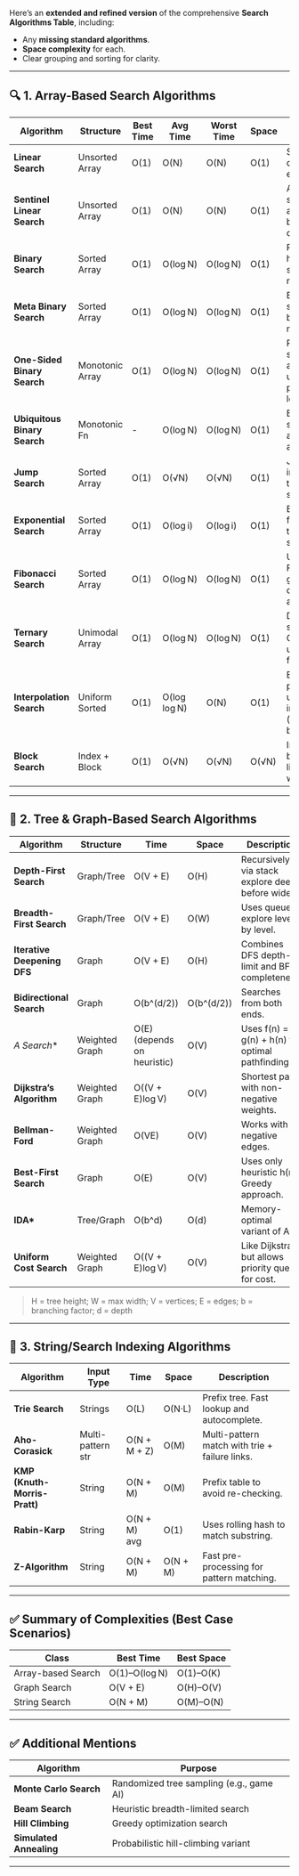 Here’s an **extended and refined version** of the comprehensive **Search Algorithms Table**, including:

* Any **missing standard algorithms**.
* **Space complexity** for each.
* Clear grouping and sorting for clarity.

---

## 🔍 1. **Array-Based Search Algorithms**

| Algorithm                    | Structure       | Best Time | Avg Time     | Worst Time | Space | Description                                          |
| ---------------------------- | --------------- | --------- | ------------ | ---------- | ----- | ---------------------------------------------------- |
| **Linear Search**            | Unsorted Array  | O(1)      | O(N)         | O(N)       | O(1)  | Sequentially checks all elements.                    |
| **Sentinel Linear Search**   | Unsorted Array  | O(1)      | O(N)         | O(N)       | O(1)  | Adds sentinel to avoid boundary checks.              |
| **Binary Search**            | Sorted Array    | O(1)      | O(log N)     | O(log N)   | O(1)  | Repeatedly halves search range.                      |
| **Meta Binary Search**       | Sorted Array    | O(1)      | O(log N)     | O(log N)   | O(1)  | Binary search using bit manipulation.                |
| **One-Sided Binary Search**  | Monotonic Array | O(1)      | O(log N)     | O(log N)   | O(1)  | Prunes one side aggressively using problem logic.    |
| **Ubiquitous Binary Search** | Monotonic Fn    | -         | O(log N)     | O(log N)   | O(1)  | Binary search on answers (not arrays).               |
| **Jump Search**              | Sorted Array    | O(1)      | O(√N)        | O(√N)      | O(1)  | Jump ahead in blocks, then linear search.            |
| **Exponential Search**       | Sorted Array    | O(1)      | O(log i)     | O(log i)   | O(1)  | Exponentially find range, then binary search.        |
| **Fibonacci Search**         | Sorted Array    | O(1)      | O(log N)     | O(log N)   | O(1)  | Uses Fibonacci gaps to divide the array.             |
| **Ternary Search**           | Unimodal Array  | O(1)      | O(log N)     | O(log N)   | O(1)  | Divide into 3 segments. Good for unimodal f(x).      |
| **Interpolation Search**     | Uniform Sorted  | O(1)      | O(log log N) | O(N)       | O(1)  | Estimate position using interpolation (value-based). |
| **Block Search**             | Index + Block   | O(1)      | O(√N)        | O(√N)      | O(√N) | Indexing blocks + linear search within block.        |

---

## 🌳 2. **Tree & Graph-Based Search Algorithms**

| Algorithm                   | Structure      | Time                        | Space      | Description                                        |
| --------------------------- | -------------- | --------------------------- | ---------- | -------------------------------------------------- |
| **Depth-First Search**      | Graph/Tree     | O(V + E)                    | O(H)       | Recursively or via stack explore deep before wide. |
| **Breadth-First Search**    | Graph/Tree     | O(V + E)                    | O(W)       | Uses queue to explore level by level.              |
| **Iterative Deepening DFS** | Graph          | O(V + E)                    | O(H)       | Combines DFS depth-limit and BFS completeness.     |
| **Bidirectional Search**    | Graph          | O(b^(d/2))                  | O(b^(d/2)) | Searches from both ends.                           |
| **A* Search*\*              | Weighted Graph | O(E) (depends on heuristic) | O(V)       | Uses f(n) = g(n) + h(n) for optimal pathfinding.   |
| **Dijkstra’s Algorithm**    | Weighted Graph | O((V + E)log V)             | O(V)       | Shortest path with non-negative weights.           |
| **Bellman-Ford**            | Weighted Graph | O(VE)                       | O(V)       | Works with negative edges.                         |
| **Best-First Search**       | Graph          | O(E)                        | O(V)       | Uses only heuristic h(n). Greedy approach.         |
| **IDA\***                   | Tree/Graph     | O(b^d)                      | O(d)       | Memory-optimal variant of A\*.                     |
| **Uniform Cost Search**     | Weighted Graph | O((V + E)log V)             | O(V)       | Like Dijkstra but allows priority queue for cost.  |

> H = tree height; W = max width; V = vertices; E = edges; b = branching factor; d = depth

---

## 🧵 3. **String/Search Indexing Algorithms**

| Algorithm                    | Input Type        | Time         | Space    | Description                                    |
| ---------------------------- | ----------------- | ------------ | -------- | ---------------------------------------------- |
| **Trie Search**              | Strings           | O(L)         | O(N·L)   | Prefix tree. Fast lookup and autocomplete.     |
| **Aho-Corasick**             | Multi-pattern str | O(N + M + Z) | O(M)     | Multi-pattern match with trie + failure links. |
| **KMP (Knuth-Morris-Pratt)** | String            | O(N + M)     | O(M)     | Prefix table to avoid re-checking.             |
| **Rabin-Karp**               | String            | O(N + M) avg | O(1)     | Uses rolling hash to match substring.          |
| **Z-Algorithm**              | String            | O(N + M)     | O(N + M) | Fast pre-processing for pattern matching.      |

---

## ✅ Summary of Complexities (Best Case Scenarios)

| Class              | Best Time     | Best Space |
| ------------------ | ------------- | ---------- |
| Array-based Search | O(1)–O(log N) | O(1)–O(K)  |
| Graph Search       | O(V + E)      | O(H)–O(V)  |
| String Search      | O(N + M)      | O(M)–O(N)  |

---

## ✅ Additional Mentions

| Algorithm               | Purpose                                  |
| ----------------------- | ---------------------------------------- |
| **Monte Carlo Search**  | Randomized tree sampling (e.g., game AI) |
| **Beam Search**         | Heuristic breadth-limited search         |
| **Hill Climbing**       | Greedy optimization search               |
| **Simulated Annealing** | Probabilistic hill-climbing variant      |

---


